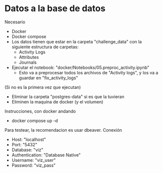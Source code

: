 # Datos a la base de datos

Necesario

* Docker
* Docker compose
* Los datos tienen que estar en la carpeta "challenge_data" con la siguiente estructura de carpetas:
  * Activity Logs 
  * Attributes
  * Journals
* Ejecutar el notebook: "docker/Notebooks/05.preproc_activity.ipynb"
  * Esto va a preprocesar todos los archivos de "Activity logs", y los va a guardar en "fix_activity_logs"

(Si no es la primera vez que ejecutan)

* Eliminar la carpeta "postgres-data" si es que la tuvieran 
* Eliminen la maquina de docker (y el volumen)

Instrucciones, con docker andando

* docker compose up -d

Para testear, la recomendacion es usar dbeaver. Conexión

* Host: "localhost"
* Port: "5432"
* Database: "viz"
* Authentication: "Database Native"
* Username: "viz_user"
* Password: "viz_pass"